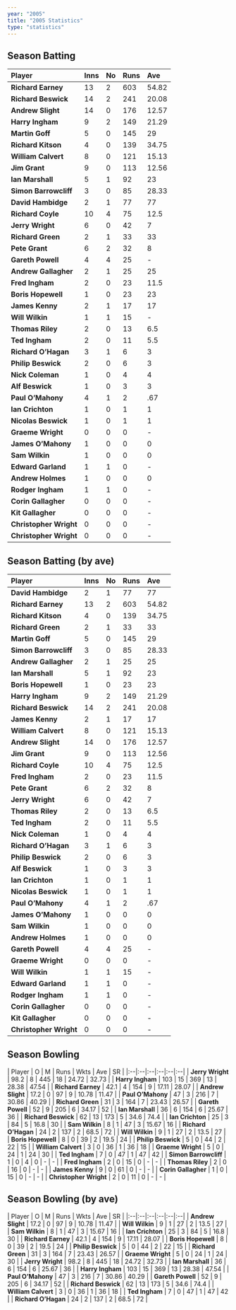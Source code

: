 ```yaml
---
year: "2005"
title: "2005 Statistics"
type: "statistics"
---
```


## Season Batting

| Player | Inns | No | Runs | Ave |
|:--|:--|:--|:--|:--|
| **Richard Earney** | 13 | 2 | 603 | 54.82 |
| **Richard Beswick** | 14 | 2 | 241 | 20.08 |
| **Andrew Slight** | 14 | 0 | 176 | 12.57 |
| **Harry Ingham** | 9 | 2 | 149 | 21.29 |
| **Martin Goff** | 5 | 0 | 145 | 29 |
| **Richard Kitson** | 4 | 0 | 139 | 34.75 |
| **William Calvert** | 8 | 0 | 121 | 15.13 |
| **Jim Grant** | 9 | 0 | 113 | 12.56 |
| **Ian Marshall** | 5 | 1 | 92 | 23 |
| **Simon Barrowcliff** | 3 | 0 | 85 | 28.33 |
| **David Hambidge** | 2 | 1 | 77 | 77 |
| **Richard Coyle** | 10 | 4 | 75 | 12.5 |
| **Jerry Wright** | 6 | 0 | 42 | 7 |
| **Richard Green** | 2 | 1 | 33 | 33 |
| **Pete Grant** | 6 | 2 | 32 | 8 |
| **Gareth Powell** | 4 | 4 | 25 | - |
| **Andrew Gallagher** | 2 | 1 | 25 | 25 |
| **Fred Ingham** | 2 | 0 | 23 | 11.5 |
| **Boris Hopewell** | 1 | 0 | 23 | 23 |
| **James Kenny** | 2 | 1 | 17 | 17 |
| **Will Wilkin** | 1 | 1 | 15 | - |
| **Thomas Riley** | 2 | 0 | 13 | 6.5 |
| **Ted Ingham** | 2 | 0 | 11 | 5.5 |
| **Richard O’Hagan** | 3 | 1 | 6 | 3 |
| **Philip Beswick** | 2 | 0 | 6 | 3 |
| **Nick Coleman** | 1 | 0 | 4 | 4 |
| **Alf Beswick** | 1 | 0 | 3 | 3 |
| **Paul O’Mahony** | 4 | 1 | 2 | .67 |
| **Ian Crichton** | 1 | 0 | 1 | 1 |
| **Nicolas Beswick** | 1 | 0 | 1 | 1 |
| **Graeme Wright** | 0 | 0 | 0 | - |
| **James O’Mahony** | 1 | 0 | 0 | 0 |
| **Sam Wilkin** | 1 | 0 | 0 | 0 |
| **Edward Garland** | 1 | 1 | 0 | - |
| **Andrew Holmes** | 1 | 0 | 0 | 0 |
| **Rodger Ingham** | 1 | 1 | 0 | - |
| **Corin Gallagher** | 0 | 0 | 0 | - |
| **Kit Gallagher** | 0 | 0 | 0 | - |
| **Christopher Wright** | 0 | 0 | 0 | - |
| **Christopher Wright** | 0 | 0 | 0 | - |

## Season Batting (by ave)

| Player | Inns | No | Runs | Ave |
|:--|:--|:--|:--|:--|
| **David Hambidge** | 2 | 1 | 77 | 77 |
| **Richard Earney** | 13 | 2 | 603 | 54.82 |
| **Richard Kitson** | 4 | 0 | 139 | 34.75 |
| **Richard Green** | 2 | 1 | 33 | 33 |
| **Martin Goff** | 5 | 0 | 145 | 29 |
| **Simon Barrowcliff** | 3 | 0 | 85 | 28.33 |
| **Andrew Gallagher** | 2 | 1 | 25 | 25 |
| **Ian Marshall** | 5 | 1 | 92 | 23 |
| **Boris Hopewell** | 1 | 0 | 23 | 23 |
| **Harry Ingham** | 9 | 2 | 149 | 21.29 |
| **Richard Beswick** | 14 | 2 | 241 | 20.08 |
| **James Kenny** | 2 | 1 | 17 | 17 |
| **William Calvert** | 8 | 0 | 121 | 15.13 |
| **Andrew Slight** | 14 | 0 | 176 | 12.57 |
| **Jim Grant** | 9 | 0 | 113 | 12.56 |
| **Richard Coyle** | 10 | 4 | 75 | 12.5 |
| **Fred Ingham** | 2 | 0 | 23 | 11.5 |
| **Pete Grant** | 6 | 2 | 32 | 8 |
| **Jerry Wright** | 6 | 0 | 42 | 7 |
| **Thomas Riley** | 2 | 0 | 13 | 6.5 |
| **Ted Ingham** | 2 | 0 | 11 | 5.5 |
| **Nick Coleman** | 1 | 0 | 4 | 4 |
| **Richard O’Hagan** | 3 | 1 | 6 | 3 |
| **Philip Beswick** | 2 | 0 | 6 | 3 |
| **Alf Beswick** | 1 | 0 | 3 | 3 |
| **Ian Crichton** | 1 | 0 | 1 | 1 |
| **Nicolas Beswick** | 1 | 0 | 1 | 1 |
| **Paul O’Mahony** | 4 | 1 | 2 | .67 |
| **James O’Mahony** | 1 | 0 | 0 | 0 |
| **Sam Wilkin** | 1 | 0 | 0 | 0 |
| **Andrew Holmes** | 1 | 0 | 0 | 0 |
| **Gareth Powell** | 4 | 4 | 25 | - |
| **Graeme Wright** | 0 | 0 | 0 | - |
| **Will Wilkin** | 1 | 1 | 15 | - |
| **Edward Garland** | 1 | 1 | 0 | - |
| **Rodger Ingham** | 1 | 1 | 0 | - |
| **Corin Gallagher** | 0 | 0 | 0 | - |
| **Kit Gallagher** | 0 | 0 | 0 | - |
| **Christopher Wright** | 0 | 0 | 0 | - |


## Season Bowling

| Player | O | M | Runs | Wkts | Ave | SR |
|:--|:--|:--|:--|:--|:--|
| **Jerry Wright** | 98.2 | 8 | 445 | 18 | 24.72 | 32.73 |
| **Harry Ingham** | 103 | 15 | 369 | 13 | 28.38 | 47.54 |
| **Richard Earney** | 42.1 | 4 | 154 | 9 | 17.11 | 28.07 |
| **Andrew Slight** | 17.2 | 0 | 97 | 9 | 10.78 | 11.47 |
| **Paul O’Mahony** | 47 | 3 | 216 | 7 | 30.86 | 40.29 |
| **Richard Green** | 31 | 3 | 164 | 7 | 23.43 | 26.57 |
| **Gareth Powell** | 52 | 9 | 205 | 6 | 34.17 | 52 |
| **Ian Marshall** | 36 | 6 | 154 | 6 | 25.67 | 36 |
| **Richard Beswick** | 62 | 13 | 173 | 5 | 34.6 | 74.4 |
| **Ian Crichton** | 25 | 3 | 84 | 5 | 16.8 | 30 |
| **Sam Wilkin** | 8 | 1 | 47 | 3 | 15.67 | 16 |
| **Richard O’Hagan** | 24 | 2 | 137 | 2 | 68.5 | 72 |
| **Will Wilkin** | 9 | 1 | 27 | 2 | 13.5 | 27 |
| **Boris Hopewell** | 8 | 0 | 39 | 2 | 19.5 | 24 |
| **Philip Beswick** | 5 | 0 | 44 | 2 | 22 | 15 |
| **William Calvert** | 3 | 0 | 36 | 1 | 36 | 18 |
| **Graeme Wright** | 5 | 0 | 24 | 1 | 24 | 30 |
| **Ted Ingham** | 7 | 0 | 47 | 1 | 47 | 42 |
| **Simon Barrowcliff** | 1 | 0 | 4 | 0 | - | - |
| **Fred Ingham** | 2 | 0 | 15 | 0 | - | - |
| **Thomas Riley** | 2 | 0 | 16 | 0 | - | - |
| **James Kenny** | 9 | 0 | 61 | 0 | - | - |
| **Corin Gallagher** | 1 | 0 | 15 | 0 | - | - |
| **Christopher Wright** | 2 | 0 | 11 | 0 | - | - |

## Season Bowling (by ave)

| Player | O | M | Runs | Wkts | Ave | SR |
|:--|:--|:--|:--|:--|:--|
| **Andrew Slight** | 17.2 | 0 | 97 | 9 | 10.78 | 11.47 |
| **Will Wilkin** | 9 | 1 | 27 | 2 | 13.5 | 27 |
| **Sam Wilkin** | 8 | 1 | 47 | 3 | 15.67 | 16 |
| **Ian Crichton** | 25 | 3 | 84 | 5 | 16.8 | 30 |
| **Richard Earney** | 42.1 | 4 | 154 | 9 | 17.11 | 28.07 |
| **Boris Hopewell** | 8 | 0 | 39 | 2 | 19.5 | 24 |
| **Philip Beswick** | 5 | 0 | 44 | 2 | 22 | 15 |
| **Richard Green** | 31 | 3 | 164 | 7 | 23.43 | 26.57 |
| **Graeme Wright** | 5 | 0 | 24 | 1 | 24 | 30 |
| **Jerry Wright** | 98.2 | 8 | 445 | 18 | 24.72 | 32.73 |
| **Ian Marshall** | 36 | 6 | 154 | 6 | 25.67 | 36 |
| **Harry Ingham** | 103 | 15 | 369 | 13 | 28.38 | 47.54 |
| **Paul O’Mahony** | 47 | 3 | 216 | 7 | 30.86 | 40.29 |
| **Gareth Powell** | 52 | 9 | 205 | 6 | 34.17 | 52 |
| **Richard Beswick** | 62 | 13 | 173 | 5 | 34.6 | 74.4 |
| **William Calvert** | 3 | 0 | 36 | 1 | 36 | 18 |
| **Ted Ingham** | 7 | 0 | 47 | 1 | 47 | 42 |
| **Richard O’Hagan** | 24 | 2 | 137 | 2 | 68.5 | 72 |
